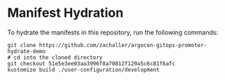 # Manifest Hydration

To hydrate the manifests in this repository, run the following commands:

```shell
git clone https://github.com/zachaller/argocon-gitops-promoter-hydrate-demo
# cd into the cloned directory
git checkout 51e5e3ee03aa3996f8a70812f129a5c6c81f6afc
kustomize build ./user-configuration/development
```
